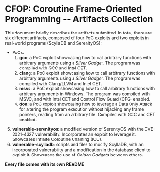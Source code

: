 # CFOP: Coroutine Frame-Oriented Programming -- Artifacts Collection
This document briefly describes the artifacts submitted.
In total, there are six different artifacts, composed of four PoC exploits and two exploits in real-world programs (ScyllaDB and SerenityOS):
* PoCs:
    1) **gcc**: a PoC exploit showcasing how to call arbitrary functions with arbitrary arguments using a *Silver Gadget*. The program was compiled with GCC and Intel CET.
    2) **clang**: a PoC exploit showcasing how to call arbitrary functions with arbitrary arguments using a *Silver Gadget*. The program was compiled with Clang/LLVM and Intel CET.
    3) **msvc**: a PoC exploit showcasing how to call arbitrary functions with arbitrary arguments in Windows. The program was compiled with MSVC, and with Intel CET and Control Flow Guard (CFG) enabled.
    4) **doa**: a PoC exploit showcasing how to leverage a Data Only Attack for altering the program execution without hijacking any frame pointers, reading from an arbitrary file. Compiled with GCC and CET enabled.
5) **vulnerable-serenityos**: a modified version of SerenityOS with the CVE-2021-4327 vulnerability. Incorporates an exploit to leverage it. Showcases Infinite Coroutine Chaining (ICC).
6) **vulnerable-scylladb**: scripts and files to modify ScyllaDB, with an incorporated vulnerability and a modification in the database client to exploit it. Showcases the use of *Golden Gadgets* between others.

**Every file comes with its own README**